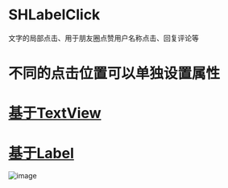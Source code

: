 # SHLabelClick
文字的局部点击、用于朋友圈点赞用户名称点击、回复评论等
# 不同的点击位置可以单独设置属性
# [基于TextView](https://github.com/CCSH/SHClickTextView)
# [基于Label](https://github.com/CCSH/SHLabel)
![image](https://github.com/CCSH/SHLabelClick/blob/master/QQ20180613-101706-HD.gif)
